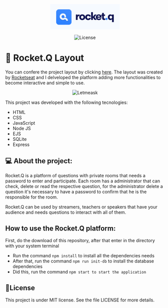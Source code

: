  <p align="center">
  <img alt="Rocket.Q" title="Rocket.Q" src="https://github.com/davilucena222/RocketQ/blob/master/public/images/rocketq.png?raw=true" width="220px" />
 
  <p align="center">
   <img alt="License" src="https://img.shields.io/static/v1?label=license&message=MIT&color=49AA26&labelColor=000000">
 </p>
</p>


 # 🔖 Rocket.Q Layout
 You can confere the project layout by clicking <a target="_blank" href="https://www.figma.com/community/file/1009821158959690135/Roquet.q">here</a>. The layout was created by <a target="_blank" href="https://www.rocketseat.com.br">Rocketseat</a> and I delveloped the platform adding more functionalities to become interactive and simple to use.
 
 <p align="center">
    <img alt="Letmeask" src="" target="_blank" />
</p>

<p>This project was developed with the following tecnologies: </p>
<ul>
  <li>HTML</li>
  <li>CSS</li>
  <li>JavaScript</li>
  <li>Node JS</li>
  <li>EJS</li>
  <li>SQLite</li>
  <li>Express</li>
</ul>

<h2>💻 About the project: </h2>
<p> 
  Rocket.Q is a platform of questions with private rooms that needs a password to enter and participate. Each room has a administrator that
  can check, delete or read the respective question, for the administrator delete a question it's necessary to have a password to confirm 
  that he is the responsible for the room.
  
  Rocket.Q can be used by streamers, teachers or speakers that have your audience and needs questions to interact with all of them.
</p>

<h2>How to use the Rocket.Q platform: </h2>
<p>First, do the download of this repository, after that enter in the directory with your system terminal</p>
<ul>
  <li>Run the command <code>npm install</code> to install all the dependencies needs</li>
  <li>After that, run the command <code>npm run init-db</code> to install the database dependencies</li>
  <li>Did this, run the command <code>npm start to start the application</code></li>
</ul>

<h2>📝License</h2>
<p>This project is under MIT license. See the file LICENSE for more details.</p>


